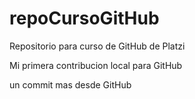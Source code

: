 # repoCursoGitHub
Repositorio para curso de GitHub de Platzi

Mi primera contribucion local para GitHub

un commit mas desde GitHub

